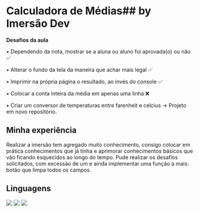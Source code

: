 # Calculadora de Médias## by Imersão Dev

**Desafios da aula**

• Dependendo da nota, mostrar se a aluna ou aluno foi aprovada(o) ou não :white_check_mark:  

• Alterar o fundo da tela da maneira que achar mais legal :white_check_mark:  

• Imprimir na própria página o resultado, ao invés do console :white_check_mark:  

• Colocar a conta inteira da média em apenas uma linha :x:  

• Criar um conversor de temperaturas entre farenheit e celcius -> Projeto em novo repositório.

## Minha experiência

Realizar a imersão tem agregado muito conhecimento, consigo colocar em prática conhecimentos que já tinha e aprimorar conhecimentos básicos que vão ficando esquecidos ao longo do tempo. Pude realizar os desafios solicitados, com excessão de um e ainda implementar uma função a mais: botão que limpa todos os campos.

## Linguagens

![](https://img.shields.io/badge/-HTML-%2322272E?style=for-the-badge&logo=html5) ![](https://img.shields.io/badge/-CSS3-blue?style=for-the-badge&logo=css3) ![](https://img.shields.io/badge/-JavaScript-%2322272E?style=for-the-badge&logo=javascript)
